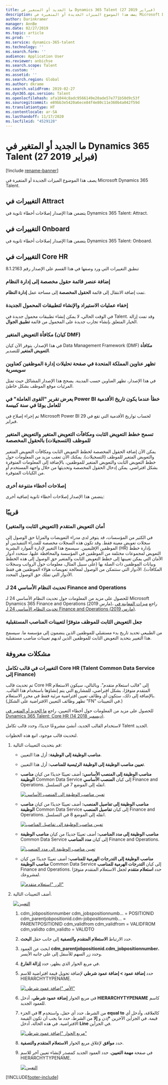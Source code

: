```yaml
---
title: ما الجديد أو المتغير في Dynamics 365 Talent (27 فبراير 2019)
description: يصف هذا الموضوع الميزات الجديدة أو المتغيرة في Microsoft Dynamics 365 Talent.
author: Darinkramer
manager: AnnBe
ms.date: 02/27/2019
ms.topic: article
ms.prod: ''
ms.service: dynamics-365-talent
ms.technology: ''
ms.search.form: ''
audience: Application User
ms.reviewer: anbichse
ms.search.scope: Talent
ms.custom: ''
ms.assetid: ''
ms.search.region: Global
ms.author: dkrame
ms.search.validFrom: 2019-02-27
ms.dyn365.ops.version: Talent
ms.openlocfilehash: afa1044c8adc9566149e20ade57e771b50d9c53f
ms.sourcegitcommit: e89bb3e5420a6ece84f4e80c11e360b4a042f59d
ms.translationtype: HT
ms.contentlocale: ar-SA
ms.lasthandoff: 11/17/2020
ms.locfileid: "4529128"
---
```

# <a name="whats-new-or-changed-in-dynamics-365-talent-february-27-2019"></a>ما الجديد أو المتغير في Dynamics 365 Talent (27 فبراير 2019)

[!include [rename-banner](~/includes/cc-data-platform-banner.md)]

يصف هذا الموضوع الميزات الجديدة أو المتغيرة في Microsoft Dynamics 365 Talent.

## <a name="changes-in-attract"></a>التغييرات في Attract

يتضمن هذا الإصدار إصلاحات أخطاء ثانوية في Dynamics 365 Talent: Attract.

## <a name="changes-in-onboard"></a>التغييرات في Onboard

يتضمن هذا الإصدار إصلاحات أخطاء ثانوية في Dynamics 365 Talent: Onboard.

## <a name="changes-in-core-hr"></a>التغييرات في Core HR

تنطبق التغييرات التي ورد وصفها في هذا القسم على الإصدار رقم 8.1.2163

### <a name="add-a-custom-fields-menu-item-to-system-administration"></a>إضافة عنصر قائمة حقول مخصصة إلى إدارة النظام

تمت إضافة الانتقال إلى قائمة **الحقول المخصصة** إلى مساحة عمل **إدارة النظام**.

### <a name="hide-the-import-and-create-options-for-new-mobile-applications"></a>إخفاء عمليات الاستيراد والإنشاء لتطبيقات المحمول الجديدة

في الوقت الحالي، لا يمكن إنشاء تطبيقات محمول جديدة في Talent. وقد تمت إزالة الخيار المتعلق بإنشاء تجارب جديدة على المحمول من قائمة **تطبيق الجوال‬**.

### <a name="variable-compensation-award-dmf-entity"></a>مكافأة التعويض المتغير (كيان DMF)

في هذا الإصدار، يتوفر الآن كيان Data Management Framework (DMF) **مكافأة التعويض المتغير** للتصدير.

### <a name="uk-addresses-appear-in-the-personnel-management-analytics-page-as-swiss-addresses"></a>تظهر عناوين المملكة المتحدة في صفحة تحليلات إدارة الموظفين‬ كعناوين سويسرية

في هذا الإصدار، تظهر العناوين حسب المدينة. يصحح هذا الإصدار المشاكل حيث تمثل المرئيات موقع الموظف بشكل خاطئ.

### <a name="the-workforce-power-bi-report-shows-an-error-when-a-workers-seniority-date-is-on-leap-day"></a>يعرض تقرير "القوى العاملة‬" في Power BI خطأ عندما يكون تاريخ الأقدمية للعامل يومًا في سنة كبيسة

تم إجراء إصلاح في Microsoft Power BI لحساب تواريخ الأقدمية التي تقع في 29 فبراير.

### <a name="employee-fixed-compensation-employee-variable-awards-employee-variable-plans-enrollments-allow-for-custom-fields"></a>تسمح خطط التعويض الثابت ومكافآت التعويض المتغير والتعويض المتغير للموظف (التسجيلات) بالحقول المخصصة

يمكن الآن إضافة الحقول المخصصة لخطط التعويض الثابت ومكافآت التعويض المتغير والتعويض المتغير للموظف (التسجيلات). يمكنك الآن تعقب مزيد من المعلومات حول خطط التعويض الثابت والتعويض المتغير‬ للموظفين، بالإضافة إلى المعلومات المتوفرة بشكل افتراضي. يمكن إدخال الحقول المخصصة وتحديثها من خلال واجهة المستخدم أو من الكيانات المتوفرة.

### <a name="other-miscellaneous-bug-fixes"></a>إصلاحات أخطاء متنوعة أخرى

يتضمن هذا الإصدار إصلاحات أخطاء ثانوية إضافية أخرى:

## <a name="coming-soon"></a>قريبًا

### <a name="advanced-compensation-security-fixed-and-variable"></a>أمان التعويض المتقدم (التعويض الثابت والمتغير)

في الكثير من المؤسسات، قد يتوفر لدى مدراء التعويضات والمزايا حق الوصول إلى سجلات تعويض معينة فقط. وقد تكون هذه السجلات مخصصة للمدراء التنفيذيين أو الموظفين الإقليميين. سيسمح هذا التغيير لإدارة الموارد البشرية (HR) بإدارة خطط التعويض لمجموعات مختلفة من الموظفين في المؤسسة والمحافظة عليها. ستحدد أدوار الأمان التي يمكن تعيينها إلى خطط التعويض الثابت والمتغير حق الوصول إلى هذه الخطط وبيانات الموظفين ذات الصلة بها (على سبيل المثال، معلومات حول الرواتب وسجلات المكافآت). الأدوار التي ستتمكن من الوصول لمعالجة تعويضات هؤلاء الموظفين هي فقط الأدوار التي تملك حق الوصول المحدد.

### <a name="platform-update-24-for-finance-and-operations"></a>تحديث النظام الأساسي 24 لـ Finance and Operations

للحصول على مزيد من المعلومات حول تحديث النظام الأساسي 24 لـ Microsoft Dynamics 365 Finance and Operations (مارس 2019)، راجع [ميزات المعاينة في تحديث النظام الأساسي 24 لـ Finance and Operations (مارس 2019)](https://docs.microsoft.com/dynamics365/unified-operations/fin-and-ops/get-started/whats-new-platform-update-24).

### <a name="make-employee-fixed-compensation-available-for-future-position-assignments"></a>جعل التعويض الثابت للموظف متوفرًا لتعيينات المناصب المستقبلية

من الطبيعي تحديد تاريخ بدء مستقبلي للموظفين الذين ينضمون إلى مؤسسة ما. سيسمح هذا التغيير بتحديد التعويض الثابت للموظفين الذين لديهم تعيينات مناصب مستقبلية.

## <a name="known-issues"></a>مشكلات معروفة​

### <a name="changes-to-the-core-hr-integration-template-talent-common-data-service-to-finance"></a>التغييرات في قالب تكامل Core HR (Talent Common Data Service إلى Finance)
تم تحديث قالب Core HR إلى "قالب استعلام متقدم". وبالتالي، سيكون الاستعلام المتقدم متوفرًا، بشكل افتراضي، للمشاريع التي يتم إنشاؤها باستخدام هذا القالب. بالإضافة إلى ذلك، ستكون أي وظائف تعيين افتراضية مرئية فقط في محرر الاستعلام. (تظهر وظائف التعيين الافتراضية على الشكل "FN" في التعيينات.)

للحصول على مزيد من المعلومات حول أخطاء التعيين، راجع [ما الجديد أو المتغير في Dynamics 365 Talent: Core HR (14 ديسمبر 2018)](https://docs.microsoft.com/dynamics365/unified-operations/talent/whats-new-talent-december-14).

لاستخدام القالب الجديد، أنشئ مشروعًا جديدًا، وحدد قالب تكامل Talent الجديد.

لتحديث قالب موجود، اتبع هذه الخطوات.

1. قم بتحديث التعيينات التالية:

    - **مناصب الوظيفة إلى الوظيفة:** أزل هذا التعيين.
    - **تعيين مناصب الوظيفة إلى الوظيفة الرئيسية للمناصب:** أزل هذا التعيين.
    - **مناصب الوظيفة إلى المنصب الأساسي:** أضف تعيينًا جديدًا من كيان **مناصب الوظيفة** Common Data Service إلى كيان **المنصب الأساسي** Finance and Operations. انقله إلى الموضع 7 في التسلسل.

        [![تعيين مناصب الوظيفة إلى المنصب الأساسي](./media/CDS-Mapping1.png)](./media/CDS-Mapping1.png)

    - **مناصب الوظيفة إلى تفاصيل المنصب:** أضف تعيينًا جديدًا من كيان **مناصب الوظيفة** Common Data Service إلى كيان **تفاصيل المنصب** Finance and Operations. انقله إلى الموضع 8 في التسلسل.

        [![تعيين مناصب الوظيفة إلى تفاصيل المناصب](./media/CDS-Mapping2.png)](./media/CDS-Mapping2.png)

    - **مناصب الوظيفة إلى مدد المناصب:** أضف تعيينًا جديدًا من كيان **مناصب الوظيفة** Common Data Service إلى كيان **مدد المناصب** Finance and Operations.

        [![تعيين مناصب الوظيفة إلى مدد المنصب‬](./media/CDS-Mapping3.png)](./media/CDS-Mapping3.png)

    - **مناصب الوظيفة إلى التدرجات الهرمية للمناصب:** أضف تعيينًا جديدًا من كيان **مناصب الوظيفة** Common Data Service إلى كيان **التدرجات الهرمية للمناصب** Finance and Operations. حدد **استعلام متقدم** لجعل الاستعلام المتقدم متوفرًا لمشروعك.

       [![الزر "استعلام متقدم"](./media/CDS-Advanced-Query.png)](./media/CDS-Advanced-Query.png)

2. أضف التعيينات التالية.
    
    [![التعيين](./media/CDS-Mapping4.png)](./media/CDS-Mapping4.png)

    1. cdm_jobpositionnumber cdm_jobspositionnumb... = POSITIONID cdm_parentjobpositionid.cdm-jobpositionnumb... = PARENTPOSITIONID cdm_validfrom cdm_validfrom = VALIDFROM cdm_validto cdm_validto = VALIDTO
       
    2. حدد الارتباط **الاستعلام المتقدم والتصفية** إلى جانب حقل **البحث**.  

    3. ابحث عن العمود **cdm_parentjobpositionid.cdm_jobpositionnumber**، وحدد زر السهم للأسفل إلى على جانبه الأيسر.

    4. في مربع الحوار الذي يظهر، حدد **إزالة الفارغ**.

    5. حدد **إضافة عمود \> إضافة عمود شرطي** لإضافة تحويل قيمة افتراضية للاسم HIERARCHYTYPENAME.

        [![الأمر "إضافة عمود شرطي"](./media/Add-column.png)](./media/Add-column.png)

    6. في مربع الحوار **إضافة عمود شرطي**، أدخل **HIERARCHYTYPENAME** كاسم للعمود الجديد.
    7. في الجزء **If** من الشرط، حدد أي حقل، واستخدم **equal to** كالعلاقة، وأدخل أي قيمة. في الجزأين الآخرين **_إذن_* و **إلا** من الشرط، حدد ما يجب أن تكون القيمة الافتراضية. في هذه الحالة، أدخل **Line** في الجزأين.

        [![مربع الحوار "إضافة عمود شرطي"](./media/Add-conditional-column.png)](./media/Add-conditional-column.png)

    8. حدد **موافق** لإغلاق مربع الحوار **الاستعلام المتقدم والتصفية**.
    9. في صفحة **مهمة التعيين**، حدد العمود الجديد كمصدر لإنشاء تعيين آخر للاسم HIERARCHYTYPENAME.

        [![التعيين](./media/CDS-Mapping5.png)](./media/CDS-Mapping5.png)


[!INCLUDE[footer-include](../includes/footer-banner.md)]